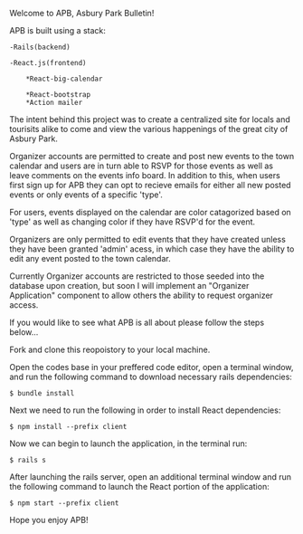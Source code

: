 Welcome to APB, Asbury Park Bulletin!

APB is built using a stack:

    -Rails(backend)

    -React.js(frontend)

        *React-big-calendar
        
        *React-bootstrap
        *Action mailer

The intent behind this project was to create a centralized site for locals and tourisits alike to come and view the various happenings of the great city of Asbury Park.

Organizer accounts are permitted to create and post new events to the town calendar and users are in turn able to RSVP for those events as well as leave comments on the events info board. In addition to this, when users first sign up for APB they can opt to recieve emails for either all new posted events or only events of a specific 'type'.

For users, events displayed on the calendar are color catagorized based on 'type' as well as changing color if they have RSVP'd for the event.

Organizers are only permitted to edit events that they have created unless they have been granted 'admin' acess, in which case they have the ability to edit any event posted to the town calendar. 

Currently Organizer accounts are restricted to those seeded into the database upon creation, but soon I will implement an "Organizer Application" component to allow others the ability to request organizer access. 

If you would like to see what APB is all about please follow the steps below...

Fork and clone this reopoistory to your local machine.


Open the codes base in your preffered code editor, open a terminal window, and run the following command to download necessary rails dependencies:

    $ bundle install
    
Next we need to run the following in order to install React dependencies:

    $ npm install --prefix client
    
Now we can begin to launch the application, in the terminal run:

    $ rails s

After launching the rails server, open an additional terminal window and run the following command to launch the React portion of the application:

    $ npm start --prefix client



Hope you enjoy APB!